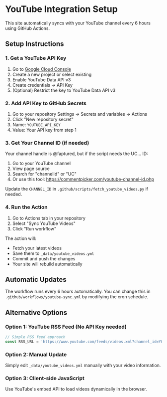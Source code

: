 # YouTube Integration Setup

This site automatically syncs with your YouTube channel every 6 hours using GitHub Actions.

## Setup Instructions

### 1. Get a YouTube API Key

1. Go to [Google Cloud Console](https://console.cloud.google.com/)
2. Create a new project or select existing
3. Enable YouTube Data API v3
4. Create credentials → API Key
5. (Optional) Restrict the key to YouTube Data API v3

### 2. Add API Key to GitHub Secrets

1. Go to your repository Settings → Secrets and variables → Actions
2. Click "New repository secret"
3. Name: `YOUTUBE_API_KEY`
4. Value: Your API key from step 1

### 3. Get Your Channel ID (if needed)

Your channel handle is @faptured, but if the script needs the UC... ID:

1. Go to your YouTube channel
2. View page source
3. Search for "channelId" or "UC"
4. Or use this tool: https://commentpicker.com/youtube-channel-id.php

Update the `CHANNEL_ID` in `.github/scripts/fetch_youtube_videos.py` if needed.

### 4. Run the Action

1. Go to Actions tab in your repository
2. Select "Sync YouTube Videos"
3. Click "Run workflow"

The action will:
- Fetch your latest videos
- Save them to `_data/youtube_videos.yml`
- Commit and push the changes
- Your site will rebuild automatically

## Automatic Updates

The workflow runs every 6 hours automatically. You can change this in `.github/workflows/youtube-sync.yml` by modifying the cron schedule.

## Alternative Options

### Option 1: YouTube RSS Feed (No API Key needed)
```javascript
// Simple RSS feed approach
const RSS_URL = 'https://www.youtube.com/feeds/videos.xml?channel_id=YOUR_CHANNEL_ID';
```

### Option 2: Manual Update
Simply edit `_data/youtube_videos.yml` manually with your video information.

### Option 3: Client-side JavaScript
Use YouTube's embed API to load videos dynamically in the browser.